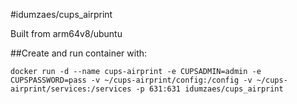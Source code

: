 #idumzaes/cups_airprint

Built from arm64v8/ubuntu

##Create and run container with:

`docker run -d --name cups-airprint -e CUPSADMIN=admin -e CUPSPASSWORD=pass -v ~/cups-airprint/config:/config -v ~/cups-airprint/services:/services -p 631:631 idumzaes/cups_airprint`
